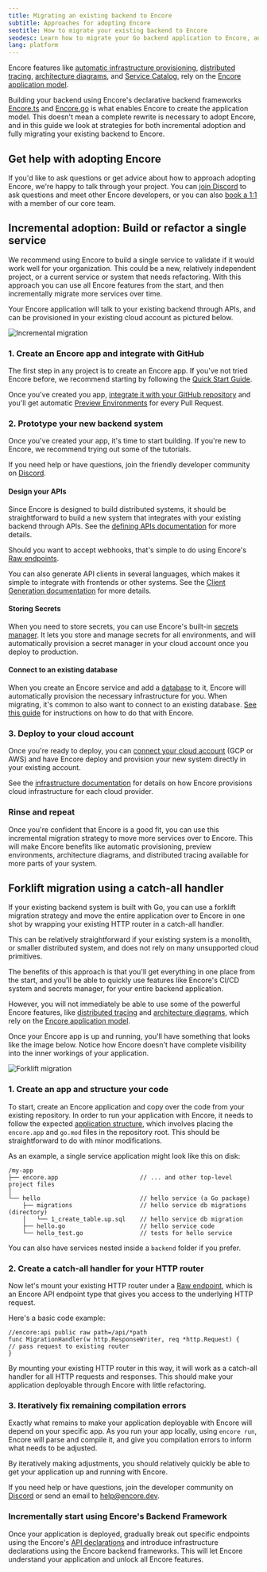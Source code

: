 ```yaml
---
title: Migrating an existing backend to Encore
subtitle: Approaches for adopting Encore
seotitle: How to migrate your existing backend to Encore
seodesc: Learn how to migrate your Go backend application to Encore, and unlock Encore's powerful set of backend development tools for your team.
lang: platform
---
```


Encore features like [automatic infrastructure provisioning](/docs/platform/infrastructure/infra), [distributed tracing](/docs/ts/observability/tracing), [architecture diagrams](/docs/ts/observability/encore-flow), and [Service Catalog](/docs/ts/observability/service-catalog), rely on the [Encore application model](/docs/ts/concepts/application-model).

Building your backend using Encore's declarative backend frameworks [Encore.ts](/docs/ts) and [Encore.go](/docs/go) is what enables Encore to create the application model. This doesn't mean a complete rewrite is necessary to adopt Encore, and in this guide we look at strategies for both incremental adoption and fully migrating your existing backend to Encore.

## Get help with adopting Encore

If you'd like to ask questions or get advice about how to approach adopting Encore, we're happy to talk through your project. You can [join Discord](https://encore.dev/discord) to ask questions and meet other Encore developers, or you can also [book a 1:1](/book) with a member of our core team.

## Incremental adoption: Build or refactor a single service

We recommend using Encore to build a single service to validate if it would work well for your organization. This could be a new, relatively independent project, or a current service or system that needs refactoring. With this approach you can use all Encore features from the start, and then incrementally migrate more services over time.

Your Encore application will talk to your existing backend through APIs, and can be provisioned in your existing cloud account as pictured below.

<img src="/assets/docs/incremental.png" title="Incremental migration" className="noshadow"/>

### 1. Create an Encore app and integrate with GitHub

The first step in any project is to create an Encore app. If you've not tried Encore before, we recommend starting by following the [Quick Start Guide](/docs/ts/quick-start).

Once you've created you app, [integrate it with your GitHub repository](/docs/platform/integrations/github) and you'll get automatic [Preview Environments](/docs/platform/deploy/preview-environments) for every Pull Request.

### 2. Prototype your new backend system

Once you've created your app, it's time to start building. If you're new to Encore, we recommend trying out some of the tutorials.

If you need help or have questions, join the friendly developer community on [Discord](https://encore.dev/discord).

#### Design your APIs

Since Encore is designed to build distributed systems, it should be straightforward to build a new system that integrates with your existing backend through APIs. See the [defining APIs documentation](/docs/ts/primitives/defining-apis) for more details.

Should you want to accept webhooks, that's simple to do using Encore's [Raw endpoints](/docs/ts/primitives/raw-endpoints).

You can also generate API clients in several languages, which makes it simple to integrate with frontends or other systems. See the [Client Generation documentation](/docs/ts/cli/client-generation) for more details.

#### Storing Secrets

When you need to store secrets, you can use Encore's built-in [secrets manager](/docs/ts/primitives/secrets).
It lets you store and manage secrets for all environments, and will automatically provision a secret manager in your cloud account once you deploy to production.

#### Connect to an existing database

When you create an Encore service and add a [database](/docs/ts/primitives/databases) to it, Encore will automatically provision the necessary infrastructure for you. When migrating, it's common to also want to connect to an existing database. [See this guide](/docs/go/primitives/connect-existing-db) for instructions on how to do that with Encore.

### 3. Deploy to your cloud account

Once you're ready to deploy, you can [connect your cloud account](/docs/platform/deploy/own-cloud) (GCP or AWS) and have Encore deploy and provision your new system directly in your existing account.

See the [infrastructure documentation](/docs/platform/infrastructure/infra#production-infrastructure) for details on how Encore provisions cloud infrastructure for each cloud provider.

### Rinse and repeat

Once you're confident that Encore is a good fit, you can use this incremental migration strategy to move more services over to Encore. This will make Encore benefits like automatic provisioning, preview environments, architecture diagrams, and distributed tracing available for more parts of your system.

## Forklift migration using a catch-all handler

If your existing backend system is built with Go, you can use a forklift migration strategy and move the entire application over to Encore in one shot by wrapping your existing HTTP router in a catch-all handler.

This can be relatively straightforward if your existing system is a monolith, or smaller distributed system, and does not rely on many unsupported cloud primitives.

The benefits of this approach is that you'll get everything in one place from the start, and you'll be able to quickly use features like Encore's CI/CD system and secrets manager, for your entire backend application.

However, you will not immediately be able to use some of the powerful Encore features, like [distributed tracing](/docs/ts/observability/tracing) and [architecture diagrams](/docs/ts/observability/encore-flow), which rely on the [Encore application model](/docs/ts/concepts/application-model).

Once your Encore app is up and running, you'll have something that looks like the image below. Notice how Encore doesn't have complete visibility into the inner workings of your application.

<img src="/assets/docs/forklift.png" title="Forklift migration" className="noshadow"/>

### 1. Create an app and structure your code

To start, create an Encore application and copy over the code from your existing repository. In order to run your application with Encore, it needs to follow the expected [application structure](/docs/go/primitives/app-structure), which involves placing the `encore.app` and `go.mod` files in the repository root. This should be straightforward to do with minor modifications.

As an example, a single service application might look like this on disk:

```
/my-app
├── encore.app                       // ... and other top-level project files
│
└── hello                            // hello service (a Go package)
    ├── migrations                   // hello service db migrations (directory)
    │   └── 1_create_table.up.sql    // hello service db migration
    ├── hello.go                     // hello service code
    └── hello_test.go                // tests for hello service
```
You can also have services nested inside a `backend` folder if you prefer.

### 2. Create a catch-all handler for your HTTP router

Now let's mount your existing HTTP router under a [Raw endpoint](/docs/go/primitives/raw-endpoints), which is an Encore API endpoint type that gives you access to the underlying HTTP request.

Here's a basic code example:

```
//encore:api public raw path=/api/*path
func MigrationHandler(w http.ResponseWriter, req *http.Request) {
// pass request to existing router
}
```

By mounting your existing HTTP router in this way, it will work as a catch-all handler for all HTTP requests and responses. This should make your application deployable through Encore with little refactoring. 

### 3. Iteratively fix remaining compilation errors

Exactly what remains to make your application deployable with Encore will depend on your specific app.
As you run your app locally, using `encore run`, Encore will parse and compile it, and give you compilation errors to inform what needs to be adjusted.

By iteratively making adjustments, you should relatively quickly be able to get your application up and running with Encore.

If you need help or have questions, join the developer community on [Discord](https://encore.dev/discord) or send an email to [help@encore.dev](mailto:help@encore.dev).

### Incrementally start using Encore's Backend Framework

Once your application is deployed, gradually break out specific endpoints using the Encore's [API declarations](/docs/ts/primitives/defining-apis) and introduce infrastructure declarations using the Encore backend frameworks. This will let Encore understand your application and unlock all Encore features.